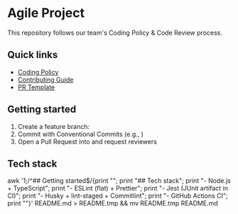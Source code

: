 # Agile Project

This repository follows our team's Coding Policy & Code Review process.

## Quick links

- [Coding Policy](docs/CODING_POLICY.md)
- [Contributing Guide](docs/CONTRIBUTING.md)
- [PR Template](.github/pull_request_template.md)

## Getting started

1. Create a feature branch:
2. Commit with Conventional Commits (e.g., )
3. Open a Pull Request into and request reviewers

## Tech stack
awk '1;/^## Getting started$/{print ""; print "## Tech stack"; print "- Node.js + TypeScript"; print "- ESLint (flat) + Prettier"; print "- Jest (JUnit artifact in CI)"; print "- Husky + lint-staged + Commitlint"; print "- GitHub Actions CI"; print ""}' README.md > README.tmp && mv README.tmp README.md

